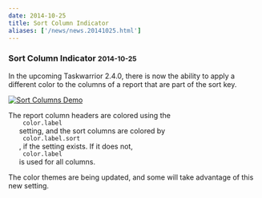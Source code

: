 ```yaml
---
date: 2014-10-25
title: Sort Column Indicator
aliases: ['/news/news.20141025.html']
---
```

<div class="col-md-8 main">
 <div class="row">
  <h3>
   Sort Column Indicator
   <small>
    2014-10-25
   </small>
  </h3>
  <p>
   In the upcoming Taskwarrior 2.4.0, there is now the ability to
            apply a different color to the columns of a report that are part
            of the sort key.
  </p>
  <a href="/news/images/sort.png">
   <img alt="Sort Columns Demo" class="img-thumbnail" src="/news/images/sort.png"/>
  </a>
  <p>
   The report column headers are colored using the
   <code>
    color.label
   </code>
   setting, and the sort columns are colored by
   <code>
    color.label.sort
   </code>
   ,
            if the setting exists. If it does not,
   <code>
    color.label
   </code>
   is
            used for all columns.
  </p>
  <p>
   The color themes are being updated, and some will take advantage of
            this new setting.
  </p>
 </div>
 <br/>
 <br/>
</div>


